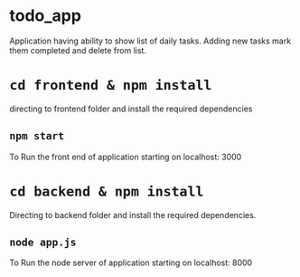 # todo_app
Application having ability to show list of daily tasks.
Adding new tasks mark them completed and delete from list.

# `cd frontend & npm install`
directing to frontend folder and install the required dependencies

## `npm start`
To Run the front end of application starting on localhost: 3000

# `cd backend & npm install`
Directing to backend folder and install the required dependencies.

## `node app.js`
To Run the node server of application starting on localhost: 8000
